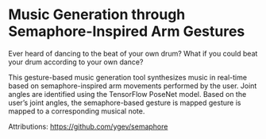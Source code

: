 # Music Generation through Semaphore-Inspired Arm Gestures
Ever heard of dancing to the beat of your own drum? What if you could beat your drum according to your own dance?

This gesture-based music generation tool synthesizes music in real-time based on semaphore-inspired arm movements performed by the user. Joint angles are identified using the TensorFlow PoseNet model. Based on the user’s joint angles, the semaphore-based gesture is mapped gesture is mapped to a corresponding musical note.

Attributions:
https://github.com/ygev/semaphore
